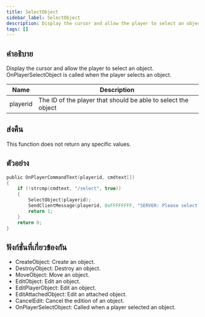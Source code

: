 ```yaml
---
title: SelectObject
sidebar_label: SelectObject
description: Display the cursor and allow the player to select an object.
tags: []
---
```


## คำอธิบาย

Display the cursor and allow the player to select an object. OnPlayerSelectObject is called when the player selects an object.

| Name     | Description                                                   |
| -------- | ------------------------------------------------------------- |
| playerid | The ID of the player that should be able to select the object |

## ส่งคืน

This function does not return any specific values.

## ตัวอย่าง

```c
public OnPlayerCommandText(playerid, cmdtext[])
{
    if (!strcmp(cmdtext, "/select", true))
    {
        SelectObject(playerid);
        SendClientMessage(playerid, 0xFFFFFFFF, "SERVER: Please select the object you'd like to edit!");
        return 1;
    }
    return 0;
}
```

## ฟังก์ชั่นที่เกี่ยวข้องกัน

- CreateObject: Create an object.
- DestroyObject: Destroy an object.
- MoveObject: Move an object.
- EditObject: Edit an object.
- EditPlayerObject: Edit an object.
- EditAttachedObject: Edit an attached object.
- CancelEdit: Cancel the edition of an object.
- OnPlayerSelectObject: Called when a player selected an object.
